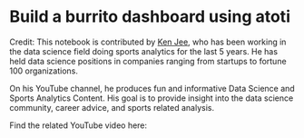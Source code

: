 # Build a burrito dashboard using atoti

Credit: This notebook is contributed by [Ken Jee](https://www.youtube.com/c/KenJee1), who has been working in the data science field doing sports analytics for the last 5 years. He has held data science positions in companies ranging from startups to fortune 100 organizations.

On his YouTube channel, he produces fun and informative Data Science and Sports Analytics Content. His goal is to provide insight into the data science community, career advice, and sports related analysis.

Find the related YouTube video here: 


